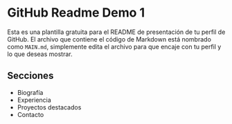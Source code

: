 # GitHub Readme Demo 1

Esta es una plantilla gratuita para el README de presentación de tu perfil de GitHub. El archivo que contiene el código de Markdown está nombrado como `MAIN.md`, simplemente edita el archivo para que encaje con tu perfil y lo que deseas mostrar.

## Secciones

- Biografía
- Experiencia
- Proyectos destacados
- Contacto
